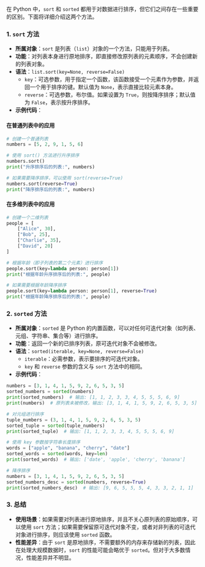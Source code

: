 在 Python 中，`sort` 和 `sorted` 都用于对数据进行排序，但它们之间存在一些重要的区别。下面将详细介绍这两个方法。

### 1. `sort` 方法
- **所属对象**：`sort` 是列表（`list`）对象的一个方法，只能用于列表。
- **功能**：对列表本身进行原地排序，即直接修改原列表的元素顺序，不会创建新的列表对象。
- **语法**：`list.sort(key=None, reverse=False)`
    - `key`：可选参数，用于指定一个函数，该函数接受一个元素作为参数，并返回一个用于排序的键。默认值为 `None`，表示直接比较元素本身。
    - `reverse`：可选参数，布尔值。如果设置为 `True`，则按降序排序；默认值为 `False`，表示按升序排序。
- **示例代码**：
#### 在普通列表中的应用
```python
# 创建一个普通列表
numbers = [5, 2, 9, 1, 5, 6]

# 使用 sort() 方法进行升序排序
numbers.sort()
print("升序排序后的列表:", numbers)

# 如果需要降序排序，可以使用 sort(reverse=True)
numbers.sort(reverse=True)
print("降序排序后的列表:", numbers)
```
#### 在多维列表中的应用
```python
# 创建一个二维列表
people = [
    ["Alice", 30],
    ["Bob", 25],
    ["Charlie", 35],
    ["David", 20]
]

# 根据年龄（即子列表的第二个元素）进行排序
people.sort(key=lambda person: person[1])
print("根据年龄升序排序后的列表:", people)

# 如果需要根据年龄降序排序
people.sort(key=lambda person: person[1], reverse=True)
print("根据年龄降序排序后的列表:", people)
```

### 2. `sorted` 方法
- **所属对象**：`sorted` 是 Python 的内置函数，可以对任何可迭代对象（如列表、元组、字符串、集合等）进行排序。
- **功能**：返回一个新的已排序列表，原可迭代对象不会被修改。
- **语法**：`sorted(iterable, key=None, reverse=False)`
    - `iterable`：必需参数，表示要排序的可迭代对象。
    - `key` 和 `reverse` 参数的含义与 `sort` 方法中的相同。
- **示例代码**：
```python
numbers = [3, 1, 4, 1, 5, 9, 2, 6, 5, 3, 5]
sorted_numbers = sorted(numbers)
print(sorted_numbers)  # 输出: [1, 1, 2, 3, 3, 4, 5, 5, 5, 6, 9]
print(numbers)  # 原列表未被修改，输出: [3, 1, 4, 1, 5, 9, 2, 6, 5, 3, 5]

# 对元组进行排序
tuple_numbers = (3, 1, 4, 1, 5, 9, 2, 6, 5, 3, 5)
sorted_tuple = sorted(tuple_numbers)
print(sorted_tuple)  # 输出: [1, 1, 2, 3, 3, 4, 5, 5, 5, 6, 9]

# 使用 key 参数按字符串长度排序
words = ["apple", "banana", "cherry", "date"]
sorted_words = sorted(words, key=len)
print(sorted_words)  # 输出: ['date', 'apple', 'cherry', 'banana']

# 降序排序
numbers = [3, 1, 4, 1, 5, 9, 2, 6, 5, 3, 5]
sorted_numbers_desc = sorted(numbers, reverse=True)
print(sorted_numbers_desc)  # 输出: [9, 6, 5, 5, 5, 4, 3, 3, 2, 1, 1]
```

### 3. 总结
- **使用场景**：如果需要对列表进行原地排序，并且不关心原列表的原始顺序，可以使用 `sort` 方法；如果需要保留原可迭代对象不变，或者对非列表的可迭代对象进行排序，则应该使用 `sorted` 函数。
- **性能差异**：由于 `sort` 是原地排序，不需要额外的内存来存储新的列表，因此在处理大规模数据时，`sort` 的性能可能会略优于 `sorted`。但对于大多数情况，性能差异并不明显。 